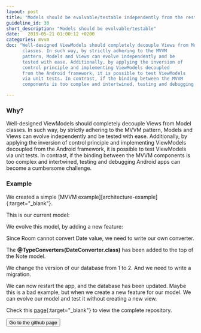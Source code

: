```yaml
---
layout: post
title: "Models should be evolvable/testable independently from the rest of the app."
guideline_id: 30
short_description: "Models should be evolvable/testable"
date:   2019-05-21 01:00:12 +0200
categories: mvvm
doc: "Well-designed ViewModels should completely decouple Views from Model
      classes. In such way, by strictly adhering to the MVVM
      pattern, Models and Views can evolve independently and be
      tested with ease. Additionally, by applying the inversion of
      control principle and implementing ViewModels decoupled
      from the Android framework, it is possible to test ViewModels
      via unit tests. In contrast, if the binding between the MVVM
      components is too complex and intertwined, testing and debugging Android apps can become a cumbersome challenge."

---
```

<h3>Why?</h3>
Well-designed ViewModels should completely decouple Views from Model
classes. In such way, by strictly adhering to the MVVM
pattern, Models and Views can evolve independently and be
tested with ease. Additionally, by applying the inversion of
control principle and implementing ViewModels decoupled
from the Android framework, it is possible to test ViewModels
via unit tests. In contrast, if the binding between the MVVM
components is too complex and intertwined, testing and debugging Android apps can become a cumbersome challenge.


<h3>Example</h3>
We created a simple [MVVM example][architecture-example]{:target="_blank"}.

This is our current model:
<script src="https://gist.github.com/Geertdepont/e62a8bc6a6a32d822af397e6bee8fdc1.js"></script>

We evolve this model, by adding a new feature:

<script src="https://gist.github.com/Geertdepont/7f3501254b6d2be8b46a0a787a818625.js"></script>

Since Room cannot convert Date value, we need to write our own converter.

<script src="https://gist.github.com/Geertdepont/fa15aa9ffa53d5d3c4710608cade33c6.js"></script>

The <b>@TypeConverters(DateConverter.class)</b> has been added to the top of the Note model.

We change the version of our database from 1 to 2.
And we need to write a migration.

We can now restart the app, and the database has been updated.
Maybe this is a bad example, but when we create a new feature for our model.
We can evolve our model and test it without creating a new view.

Check this [page][architecture-example]{:target="_blank"} to view the complete repository.

<a href="https://github.com/Geertdepont/bachelor_thesis/tree/master/ArchitectureExample" target="_blank"><button type="button" class="btn btn-primary btn-icon-right">Go to the github page</button></a>

[architecture-example]: https://github.com/Geertdepont/bachelor_thesis/tree/master/ArchitectureExample